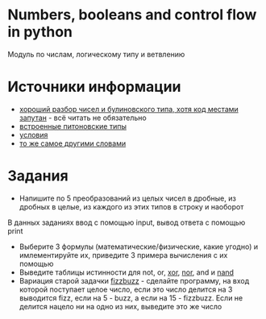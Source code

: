 # Numbers, booleans and control flow in python
Модуль по числам, логическому типу и ветвлению


# Источники информации
* [хороший разбор чисел и булиновского типа, хотя код местами запутан](https://en.wikiversity.org/wiki/Python_Concepts/Numbers) - всё читать не обязательно
* [встроенные питоновские типы](https://docs.python.org/3/library/stdtypes.html)
* [условия](https://www.w3schools.com/python/python_conditions.asp)
* [то же самое другими словами](https://realpython.com/python-conditional-statements/#conditional-expressions-pythons-ternary-operator)


# Задания
* Напишите по 5 преобразований из целых чисел в дробные, из дробных в целые,
из каждого из этих типов в строку и наоборот

В данных заданиях ввод с помощью input, вывод ответа с помощью print
* Выберите 3 формулы (математические/физические, какие угодно) и
имлементируйте их, приведите 3 примера вычисления с их помощью
* Выведите таблицы истинности для not, or, [xor](https://en.wikipedia.org/wiki/Exclusive_or),
[nor](https://en.wikipedia.org/wiki/Logical_NOR), and и
[nand](https://en.wikipedia.org/wiki/Sheffer_stroke)
* Вариация старой задачки [fizzbuzz](https://en.wikipedia.org/wiki/Fizz_buzz) -
сделайте программу, на вход которой поступает целое число, если это число делится
на 3 выводится fizz, если на 5 - buzz, а если на 15 - fizzbuzz. Если не
делится нацело ни на одно из них, выведите это же число
